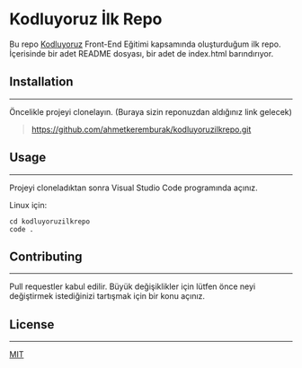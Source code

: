 # Kodluyoruz İlk Repo

Bu repo [Kodluyoruz](https://www.kodluyoruz.org/) Front-End Eğitimi kapsamında oluşturduğum ilk repo. İçerisinde bir adet README dosyası, bir adet de index.html barındırıyor.

## Installation
---

Öncelikle projeyi clonelayın. (Buraya sizin reponuzdan aldığınız link gelecek)
> https://github.com/ahmetkeremburak/kodluyoruzilkrepo.git

## Usage
---

Projeyi cloneladıktan sonra Visual Studio Code programında açınız.

Linux için:
```
cd kodluyoruzilkrepo
code .
```

## Contributing
---

Pull requestler kabul edilir. Büyük değişiklikler için lütfen önce neyi değiştirmek istediğinizi tartışmak için bir konu açınız.

## License
---

[MIT](https://choosealicense.com/)
